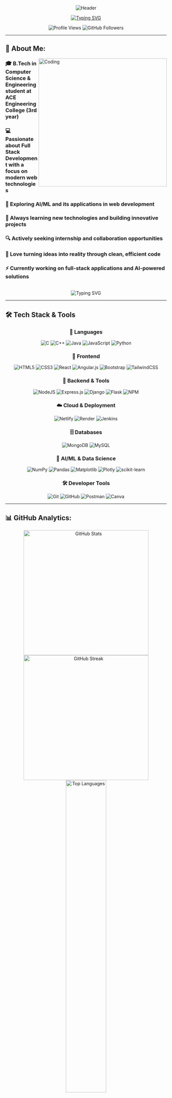 <div align="center">

![Header](https://capsule-render.vercel.app/api?type=waving&color=gradient&customColorList=0,2,2,5,30&height=300&section=header&text=Hi%20there!%20I'm%20Rakesh&fontSize=50&fontColor=fff&animation=fadeIn&fontAlignY=38&desc=Full%20Stack%20Developer%20%7C%20AI%20Enthusiast%20%7C%20Problem%20Solver&descAlignY=51&descAlign=62)

<p align="center">
  <a href="https://git.io/typing-svg">
    <img src="https://readme-typing-svg.herokuapp.com?font=Fira+Code&weight=600&size=26&duration=3000&pause=1000&color=00D4FF&center=true&vCenter=true&multiline=true&width=600&height=100&lines=Building+tomorrow's+solutions+today;Passionate+about+clean+code;Always+learning%2C+always+growing;Let's+create+something+amazing!" alt="Typing SVG" />
  </a>
</p>

<p align="center">
  <img src="https://komarev.com/ghpvc/?username=rakeshkolipakaace&label=Profile%20Views&color=0e75b6&style=for-the-badge" alt="Profile Views" />
  <img src="https://img.shields.io/github/followers/rakeshkolipakaace?label=Followers&style=for-the-badge&color=blue" alt="GitHub Followers" />
</p>

</div>

---

## 💫 About Me:

<img align="right" alt="Coding" width="400" src="https://user-images.githubusercontent.com/74038190/212750672-2f3f2b50-c84f-4ed8-a60a-849ae69ff9df.gif">

### 🎓 **B.Tech in Computer Science & Engineering** student at ACE Engineering College (3rd year)  
### 💻 Passionate about **Full Stack Development** with a focus on modern web technologies  
### 🤖 Exploring **AI/ML** and its applications in web development  
### 🚀 Always learning new technologies and building innovative projects  
### 🔍 Actively seeking **internship** and **collaboration** opportunities  
### 🌟 Love turning ideas into reality through clean, efficient code  
### ⚡ Currently working on full-stack applications and AI-powered solutions  

<br clear="both">

<div align="center">
  <img src="https://readme-typing-svg.herokuapp.com?font=Fira+Code&size=22&duration=2000&pause=500&color=FF6B35&center=true&vCenter=true&width=435&lines=Building+Tomorrow's+Web;One+Line+of+Code+at+a+Time" alt="Typing SVG" />
</div>

---

## 🛠️ Tech Stack & Tools

<div align="center">

### 🚀 Languages
![C](https://img.shields.io/badge/c-%2300599C.svg?style=for-the-badge&logo=c&logoColor=white) 
![C++](https://img.shields.io/badge/c++-%2300599C.svg?style=for-the-badge&logo=c%2B%2B&logoColor=white) 
![Java](https://img.shields.io/badge/java-%23ED8B00.svg?style=for-the-badge&logo=openjdk&logoColor=white) 
![JavaScript](https://img.shields.io/badge/javascript-%23323330.svg?style=for-the-badge&logo=javascript&logoColor=%23F7DF1E) 
![Python](https://img.shields.io/badge/python-3670A0?style=for-the-badge&logo=python&logoColor=ffdd54)

### 🎨 Frontend
![HTML5](https://img.shields.io/badge/html5-%23E34F26.svg?style=for-the-badge&logo=html5&logoColor=white) 
![CSS3](https://img.shields.io/badge/css3-%231572B6.svg?style=for-the-badge&logo=css3&logoColor=white) 
![React](https://img.shields.io/badge/react-%2320232a.svg?style=for-the-badge&logo=react&logoColor=%2361DAFB) 
![Angular.js](https://img.shields.io/badge/angular.js-%23E23237.svg?style=for-the-badge&logo=angularjs&logoColor=white) 
![Bootstrap](https://img.shields.io/badge/bootstrap-%238511FA.svg?style=for-the-badge&logo=bootstrap&logoColor=white) 
![TailwindCSS](https://img.shields.io/badge/tailwindcss-%2338B2AC.svg?style=for-the-badge&logo=tailwind-css&logoColor=white)

### 🔧 Backend & Tools
![NodeJS](https://img.shields.io/badge/node.js-6DA55F?style=for-the-badge&logo=node.js&logoColor=white) 
![Express.js](https://img.shields.io/badge/express.js-%23404d59.svg?style=for-the-badge&logo=express&logoColor=%2361DAFB) 
![Django](https://img.shields.io/badge/django-%23092E20.svg?style=for-the-badge&logo=django&logoColor=white) 
![Flask](https://img.shields.io/badge/flask-%23000.svg?style=for-the-badge&logo=flask&logoColor=white) 
![NPM](https://img.shields.io/badge/NPM-%23CB3837.svg?style=for-the-badge&logo=npm&logoColor=white)

### ☁️ Cloud & Deployment
![Netlify](https://img.shields.io/badge/netlify-%23000000.svg?style=for-the-badge&logo=netlify&logoColor=#00C7B7) 
![Render](https://img.shields.io/badge/Render-%46E3B7.svg?style=for-the-badge&logo=render&logoColor=white) 
![Jenkins](https://img.shields.io/badge/jenkins-%232C5263.svg?style=for-the-badge&logo=jenkins&logoColor=white)

### 🗄️ Databases
![MongoDB](https://img.shields.io/badge/MongoDB-%234ea94b.svg?style=for-the-badge&logo=mongodb&logoColor=white) 
![MySQL](https://img.shields.io/badge/mysql-4479A1.svg?style=for-the-badge&logo=mysql&logoColor=white)

### 🤖 AI/ML & Data Science
![NumPy](https://img.shields.io/badge/numpy-%23013243.svg?style=for-the-badge&logo=numpy&logoColor=white) 
![Pandas](https://img.shields.io/badge/pandas-%23150458.svg?style=for-the-badge&logo=pandas&logoColor=white) 
![Matplotlib](https://img.shields.io/badge/Matplotlib-%23ffffff.svg?style=for-the-badge&logo=Matplotlib&logoColor=black) 
![Plotly](https://img.shields.io/badge/Plotly-%233F4F75.svg?style=for-the-badge&logo=plotly&logoColor=white) 
![scikit-learn](https://img.shields.io/badge/scikit--learn-%23F7931E.svg?style=for-the-badge&logo=scikit-learn&logoColor=white)

### 🛠️ Developer Tools
![Git](https://img.shields.io/badge/git-%23F05033.svg?style=for-the-badge&logo=git&logoColor=white) 
![GitHub](https://img.shields.io/badge/github-%23121011.svg?style=for-the-badge&logo=github&logoColor=white) 
![Postman](https://img.shields.io/badge/Postman-FF6C37?style=for-the-badge&logo=postman&logoColor=white) 
![Canva](https://img.shields.io/badge/Canva-%2300C4CC.svg?style=for-the-badge&logo=Canva&logoColor=white)

</div>

---

## 📊 GitHub Analytics:

<div align="center">
  <img width="390" src="https://github-readme-stats.vercel.app/api?username=rakeshkolipakaace&show_icons=true&theme=react&border_color=7F3FBF&background=0D1117&title_color=F85D7F&icon_color=F8D866" alt="GitHub Stats" />
  <img width="390" src="https://github-readme-streak-stats.herokuapp.com/?user=rakeshkolipakaace&theme=react&border=7F3FBF&background=0D1117" alt="GitHub Streak" />
</div>

<div align="center">
  <img width="50%" src="https://github-readme-stats.vercel.app/api/top-langs/?username=rakeshkolipakaace&hide=HTML&langs_count=8&layout=compact&theme=react&border_color=7F3FBF&background=0D1117&title_color=F85D7F&icon_color=F8D866" alt="Top Languages" />
</div>

---


## 🏆 Achievements & Goals

<div align="center">

<img src="https://github-profile-trophy.vercel.app/?username=rakeshkolipakaace&theme=algolia&no-frame=true&no-bg=false&margin-w=4&row=2&column=4" alt="GitHub Trophies" />

</div>


---

## 📈 Coding Activity

<div align="center">
<img src="https://github-readme-activity-graph.vercel.app/graph?username=rakeshkolipakaace&custom_title=Rakesh's%20Coding%20Journey&bg_color=1a1b27&color=70a5fd&line=70a5fd&point=white&area_color=70a5fd&area=true&hide_border=true" alt="GitHub Activity Graph" />
</div>

---


## 💬 Let's Connect!

<div align="center">

<img src="https://media.giphy.com/media/LnQjpWaON8nhr21vNW/giphy.gif" width="60"> <em><b>I love connecting with different people</b> so if you want to say <b>hi, I'll be happy to meet you more!</b> 😊</em>

<p align="center">
  <a href="mailto:rakeshkolipaka2125@gmail.com">
    <img src="https://img.shields.io/badge/Gmail-D14836?style=for-the-badge&logo=gmail&logoColor=white" alt="Gmail"/>
  </a>
  <a href="https://github.com/rakeshkolipakaace" target="_blank">
    <img src="https://img.shields.io/badge/GitHub-100000?style=for-the-badge&logo=github&logoColor=white" alt="GitHub"/>
  </a>
</p>

</div>

---

<div align="center">

## 💭 Random Developer Quote:

<div align="center">
  <img src="https://quotes-github-readme.vercel.app/api?type=horizontal&theme=radical" alt="Random Dev Quote" />
</div>

---

<div align="center">
  <img src="https://readme-typing-svg.herokuapp.com?font=Fira+Code&size=20&duration=2000&pause=1000&color=F75C7E&center=true&vCenter=true&width=600&lines=Thanks+for+visiting!;Let's+connect+and+build+something+amazing!" alt="Thanks for visiting" />
</div>

<div align="center">
  <img src="https://komarev.com/ghpvc/?username=rakeshkolipakaace&label=Profile%20views&color=0e75b6&style=flat" alt="profile views" />
  <img src="https://img.shields.io/github/followers/rakeshkolipakaace?label=Followers&style=social" alt="followers" />
</div>

<img src="https://capsule-render.vercel.app/api?type=waving&color=gradient&customColorList=0,2,2,5,30&height=120&section=footer&text=Thanks%20for%20stopping%20by!&fontSize=32&fontColor=fff&animation=twinkling&fontAlignY=70" alt="Footer"/>

<b>⭐ Star my repos if you find them interesting! ⭐</b>

</div>
